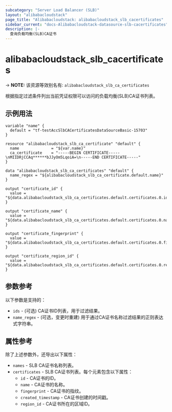 ```yaml
---
subcategory: "Server Load Balancer (SLB)"
layout: "alibabacloudstack"
page_title: "Alibabacloudstack: alibabacloudstack_slb_cacertificates"
sidebar_current: "docs-Alibabacloudstack-datasource-slb-cacertificates"
description: |- 
  查询负载均衡(SLB)CA证书
---
```


# alibabacloudstack_slb_cacertificates
-> **NOTE:** 该资源等效别名有: `alibabacloudstack_slb_ca_certificates`

根据指定过滤条件列出当前凭证权限可以访问的负载均衡(SLB)CA证书列表。

## 示例用法

```hcl
variable "name" {
  default = "tf-testAccSlbCACertificatesDataSourceBasic-15703"
}

resource "alibabacloudstack_slb_ca_certificate" "default" {
  name              = "${var.name}"
  ca_certificate    = "-----BEGIN CERTIFICATE-----\nMIIDRjCCAq******bJJyOm5LqoiA=\n-----END CERTIFICATE-----"
}

data "alibabacloudstack_slb_ca_certificates" "default" {
  name_regex = "${alibabacloudstack_slb_ca_certificate.default.name}"
}

output "certificate_id" {
  value = "${data.alibabacloudstack_slb_ca_certificates.default.certificates.0.id}"
}

output "certificate_name" {
  value = "${data.alibabacloudstack_slb_ca_certificates.default.certificates.0.name}"
}

output "certificate_fingerprint" {
  value = "${data.alibabacloudstack_slb_ca_certificates.default.certificates.0.fingerprint}"
}

output "certificate_region_id" {
  value = "${data.alibabacloudstack_slb_ca_certificates.default.certificates.0.region_id}"
}
```

## 参数参考

以下参数是支持的：

* `ids` - (可选) CA证书ID列表，用于过滤结果。  
* `name_regex` - (可选，变更时重建) 用于通过CA证书名称过滤结果的正则表达式字符串。  

## 属性参考

除了上述参数外，还导出以下属性：

* `names` - SLB CA证书名称列表。  
* `certificates` - SLB CA证书列表。每个元素包含以下属性：  
  * `id` - CA证书的ID。  
  * `name` - CA证书的名称。  
  * `fingerprint` - CA证书的指纹。  
  * `created_timestamp` - CA证书创建的时间戳。  
  * `region_id` - CA证书所在的区域ID。  
```